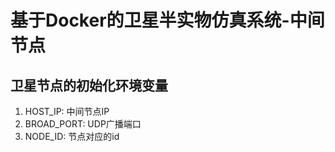 # 基于Docker的卫星半实物仿真系统-中间节点

## 卫星节点的初始化环境变量

1. HOST_IP: 中间节点IP
2. BROAD_PORT: UDP广播端口
3. NODE_ID: 节点对应的id